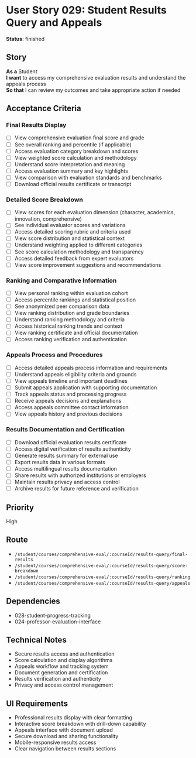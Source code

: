 # User Story 029: Student Results Query and Appeals

**Status**: finished

## Story
**As a** Student  
**I want** to access my comprehensive evaluation results and understand the appeals process  
**So that** I can review my outcomes and take appropriate action if needed

## Acceptance Criteria

### Final Results Display
- [ ] View comprehensive evaluation final score and grade
- [ ] See overall ranking and percentile (if applicable)
- [ ] Access evaluation category breakdown and scores
- [ ] View weighted score calculation and methodology
- [ ] Understand score interpretation and meaning
- [ ] Access evaluation summary and key highlights
- [ ] View comparison with evaluation standards and benchmarks
- [ ] Download official results certificate or transcript

### Detailed Score Breakdown
- [ ] View scores for each evaluation dimension (character, academics, innovation, comprehensive)
- [ ] See individual evaluator scores and variations
- [ ] Access detailed scoring rubric and criteria used
- [ ] View score distribution and statistical context
- [ ] Understand weighting applied to different categories
- [ ] See score calculation methodology and transparency
- [ ] Access detailed feedback from expert evaluators
- [ ] View score improvement suggestions and recommendations

### Ranking and Comparative Information
- [ ] View personal ranking within evaluation cohort
- [ ] Access percentile rankings and statistical position
- [ ] See anonymized peer comparison data
- [ ] View ranking distribution and grade boundaries
- [ ] Understand ranking methodology and criteria
- [ ] Access historical ranking trends and context
- [ ] View ranking certificate and official documentation
- [ ] Access ranking verification and authentication

### Appeals Process and Procedures
- [ ] Access detailed appeals process information and requirements
- [ ] Understand appeals eligibility criteria and grounds
- [ ] View appeals timeline and important deadlines
- [ ] Submit appeals application with supporting documentation
- [ ] Track appeals status and processing progress
- [ ] Receive appeals decisions and explanations
- [ ] Access appeals committee contact information
- [ ] View appeals history and previous decisions

### Results Documentation and Certification
- [ ] Download official evaluation results certificate
- [ ] Access digital verification of results authenticity
- [ ] Generate results summary for external use
- [ ] Export results data in various formats
- [ ] Access multilingual results documentation
- [ ] Share results with authorized institutions or employers
- [ ] Maintain results privacy and access control
- [ ] Archive results for future reference and verification

## Priority
High

## Route
- `/student/courses/comprehensive-eval/:courseId/results-query/final-results`
- `/student/courses/comprehensive-eval/:courseId/results-query/score-breakdown`
- `/student/courses/comprehensive-eval/:courseId/results-query/ranking`
- `/student/courses/comprehensive-eval/:courseId/results-query/appeals`

## Dependencies
- 028-student-progress-tracking
- 024-professor-evaluation-interface

## Technical Notes
- Secure results access and authentication
- Score calculation and display algorithms
- Appeals workflow and tracking system
- Document generation and certification
- Results verification and authenticity
- Privacy and access control management

## UI Requirements
- Professional results display with clear formatting
- Interactive score breakdown with drill-down capability
- Appeals interface with document upload
- Secure download and sharing functionality
- Mobile-responsive results access
- Clear navigation between results sections